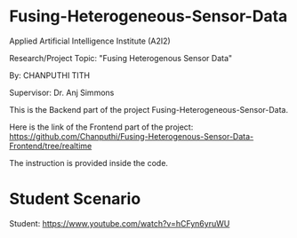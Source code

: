 # Fusing-Heterogeneous-Sensor-Data

Applied Artificial Intelligence Institute (A2I2)

Research/Project Topic: "Fusing Heterogenous Sensor Data"

By: CHANPUTHI TITH

Supervisor: Dr. Anj Simmons


This is the Backend part of the project Fusing-Heterogeneous-Sensor-Data.

Here is the link of the Frontend part of the project: https://github.com/Chanputhi/Fusing-Heterogenous-Sensor-Data-Frontend/tree/realtime

The instruction is provided inside the code.

# Student Scenario

Student: https://www.youtube.com/watch?v=hCFyn6yruWU

